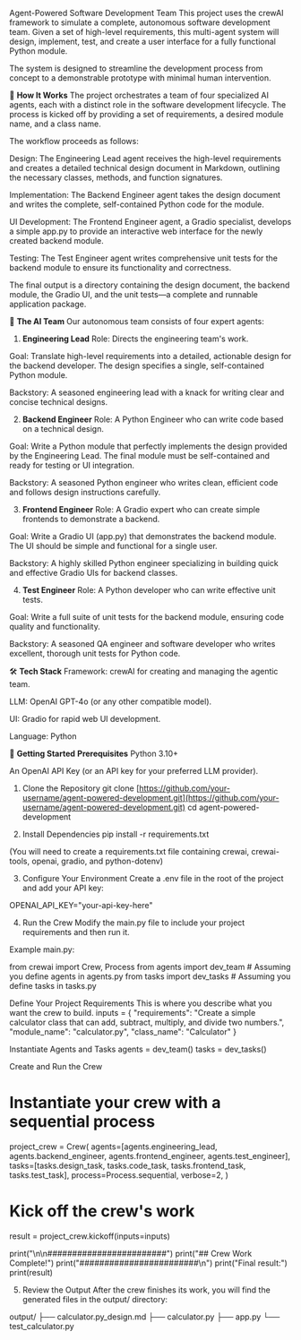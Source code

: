 Agent-Powered Software Development Team
This project uses the crewAI framework to simulate a complete, autonomous software development team. Given a set of high-level requirements, this multi-agent system will design, implement, test, and create a user interface for a fully functional Python module.

The system is designed to streamline the development process from concept to a demonstrable prototype with minimal human intervention.

🚀 **How It Works**
The project orchestrates a team of four specialized AI agents, each with a distinct role in the software development lifecycle. The process is kicked off by providing a set of requirements, a desired module name, and a class name.

The workflow proceeds as follows:

Design: The Engineering Lead agent receives the high-level requirements and creates a detailed technical design document in Markdown, outlining the necessary classes, methods, and function signatures.

Implementation: The Backend Engineer agent takes the design document and writes the complete, self-contained Python code for the module.

UI Development: The Frontend Engineer agent, a Gradio specialist, develops a simple app.py to provide an interactive web interface for the newly created backend module.

Testing: The Test Engineer agent writes comprehensive unit tests for the backend module to ensure its functionality and correctness.

The final output is a directory containing the design document, the backend module, the Gradio UI, and the unit tests—a complete and runnable application package.

🤖 **The AI Team**
Our autonomous team consists of four expert agents:

1. **Engineering Lead**
Role: Directs the engineering team's work.

Goal: Translate high-level requirements into a detailed, actionable design for the backend developer. The design specifies a single, self-contained Python module.

Backstory: A seasoned engineering lead with a knack for writing clear and concise technical designs.

2. **Backend Engineer**
Role: A Python Engineer who can write code based on a technical design.

Goal: Write a Python module that perfectly implements the design provided by the Engineering Lead. The final module must be self-contained and ready for testing or UI integration.

Backstory: A seasoned Python engineer who writes clean, efficient code and follows design instructions carefully.

3. **Frontend Engineer**
Role: A Gradio expert who can create simple frontends to demonstrate a backend.

Goal: Write a Gradio UI (app.py) that demonstrates the backend module. The UI should be simple and functional for a single user.

Backstory: A highly skilled Python engineer specializing in building quick and effective Gradio UIs for backend classes.

4. **Test Engineer**
Role: A Python developer who can write effective unit tests.

Goal: Write a full suite of unit tests for the backend module, ensuring code quality and functionality.

Backstory: A seasoned QA engineer and software developer who writes excellent, thorough unit tests for Python code.

🛠️ **Tech Stack**
Framework: crewAI for creating and managing the agentic team.

LLM: OpenAI GPT-4o (or any other compatible model).

UI: Gradio for rapid web UI development.

Language: Python

🏁 **Getting Started**
**Prerequisites**
Python 3.10+

An OpenAI API Key (or an API key for your preferred LLM provider).

1. Clone the Repository
git clone [https://github.com/your-username/agent-powered-development.git](https://github.com/your-username/agent-powered-development.git)
cd agent-powered-development

2. Install Dependencies
pip install -r requirements.txt

(You will need to create a requirements.txt file containing crewai, crewai-tools, openai, gradio, and python-dotenv)

3. Configure Your Environment
Create a .env file in the root of the project and add your API key:

OPENAI_API_KEY="your-api-key-here"

4. Run the Crew
Modify the main.py file to include your project requirements and then run it.

Example main.py:

from crewai import Crew, Process
from agents import dev_team # Assuming you define agents in agents.py
from tasks import dev_tasks # Assuming you define tasks in tasks.py

 Define Your Project Requirements 
This is where you describe what you want the crew to build.
inputs = {
    "requirements": "Create a simple calculator class that can add, subtract, multiply, and divide two numbers.",
    "module_name": "calculator.py",
    "class_name": "Calculator"
}

Instantiate Agents and Tasks
agents = dev_team()
tasks = dev_tasks()

 Create and Run the Crew 
# Instantiate your crew with a sequential process
project_crew = Crew(
    agents=[agents.engineering_lead, agents.backend_engineer, agents.frontend_engineer, agents.test_engineer],
    tasks=[tasks.design_task, tasks.code_task, tasks.frontend_task, tasks.test_task],
    process=Process.sequential,
    verbose=2,
)

# Kick off the crew's work
result = project_crew.kickoff(inputs=inputs)

print("\n\n########################")
print("## Crew Work Complete!")
print("########################\n")
print("Final result:")
print(result)


5. Review the Output
After the crew finishes its work, you will find the generated files in the output/ directory:

output/
├── calculator.py_design.md
├── calculator.py
├── app.py
└── test_calculator.py
